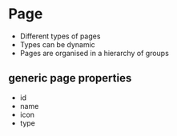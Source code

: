 # Page

- Different types of pages
- Types can be dynamic
- Pages are organised in a hierarchy of groups

## generic page properties
- id
- name
- icon
- type